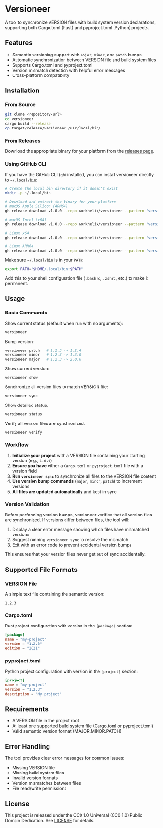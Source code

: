 # Versioneer

A tool to synchronize VERSION files with build system version declarations, supporting both Cargo.toml (Rust) and pyproject.toml (Python) projects.

## Features

- Semantic versioning support with `major`, `minor`, and `patch` bumps
- Automatic synchronization between VERSION file and build system files
- Supports Cargo.toml and pyproject.toml
- Version mismatch detection with helpful error messages
- Cross-platform compatibility

## Installation

### From Source

```bash
git clone <repository-url>
cd versioneer
cargo build --release
cp target/release/versioneer /usr/local/bin/
```

### From Releases

Download the appropriate binary for your platform from the [releases page](https://github.com/workhelix/versioneer/releases).

### Using GitHub CLI

If you have the GitHub CLI (`gh`) installed, you can install versioneer directly to `~/.local/bin`:

```bash
# Create the local bin directory if it doesn't exist
mkdir -p ~/.local/bin

# Download and extract the binary for your platform
# macOS Apple Silicon (ARM64)
gh release download v1.0.0 --repo workhelix/versioneer --pattern "versioneer-aarch64-apple-darwin.tar.gz" -O - | tar -xz -C ~/.local/bin

# macOS Intel (x64)
gh release download v1.0.0 --repo workhelix/versioneer --pattern "versioneer-x86_64-apple-darwin.tar.gz" -O - | tar -xz -C ~/.local/bin

# Linux x64
gh release download v1.0.0 --repo workhelix/versioneer --pattern "versioneer-x86_64-unknown-linux-gnu.tar.gz" -O - | tar -xz -C ~/.local/bin

# Linux ARM64
gh release download v1.0.0 --repo workhelix/versioneer --pattern "versioneer-aarch64-unknown-linux-gnu.tar.gz" -O - | tar -xz -C ~/.local/bin
```

Make sure `~/.local/bin` is in your `PATH`:

```bash
export PATH="$HOME/.local/bin:$PATH"
```

Add this to your shell configuration file (`.bashrc`, `.zshrc`, etc.) to make it permanent.

## Usage

### Basic Commands

Show current status (default when run with no arguments):
```bash
versioneer
```

Bump version:
```bash
versioneer patch   # 1.2.3 -> 1.2.4
versioneer minor   # 1.2.3 -> 1.3.0
versioneer major   # 1.2.3 -> 2.0.0
```

Show current version:
```bash
versioneer show
```

Synchronize all version files to match VERSION file:
```bash
versioneer sync
```

Show detailed status:
```bash
versioneer status
```

Verify all version files are synchronized:
```bash
versioneer verify
```

### Workflow

1. **Initialize your project** with a VERSION file containing your starting version (e.g., `1.0.0`)
2. **Ensure you have** either a `Cargo.toml` or `pyproject.toml` file with a version field
3. **Run `versioneer sync`** to synchronize all files to the VERSION file content
4. **Use version bump commands** (`major`, `minor`, `patch`) to increment versions
5. **All files are updated automatically** and kept in sync

### Version Validation

Before performing version bumps, versioneer verifies that all version files are synchronized. If versions differ between files, the tool will:

1. Display a clear error message showing which files have mismatched versions
2. Suggest running `versioneer sync` to resolve the mismatch
3. Exit with an error code to prevent accidental version bumps

This ensures that your version files never get out of sync accidentally.

## Supported File Formats

### VERSION File

A simple text file containing the semantic version:
```
1.2.3
```

### Cargo.toml

Rust project configuration with version in the `[package]` section:
```toml
[package]
name = "my-project"
version = "1.2.3"
edition = "2021"
```

### pyproject.toml

Python project configuration with version in the `[project]` section:
```toml
[project]
name = "my-project"
version = "1.2.3"
description = "My project"
```

## Requirements

- A VERSION file in the project root
- At least one supported build system file (Cargo.toml or pyproject.toml)
- Valid semantic version format (MAJOR.MINOR.PATCH)

## Error Handling

The tool provides clear error messages for common issues:
- Missing VERSION file
- Missing build system files
- Invalid version formats
- Version mismatches between files
- File read/write permissions

## License

This project is released under the CC0 1.0 Universal (CC0 1.0) Public Domain Dedication. See [LICENSE](LICENSE) for details.